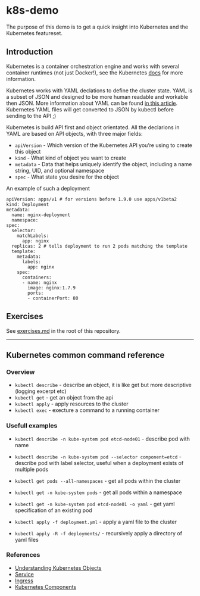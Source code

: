 # k8s-demo

The purpose of this demo is to get a quick insight into Kubernetes and the Kubernetes featureset.

## Introduction

Kubernetes is a container orchestration engine and works with several container runtimes (not just Docker!), see the Kubernetes [docs](https://kubernetes.io/docs/setup/production-environment/container-runtimes/) for more information.

Kubernetes works with YAML declations to define the cluster state. YAML is a subset of JSON and designed to be more human readable and workable then JSON. More information about YAML can be found [in this article](https://dev.to/paulasantamaria/introduction-to-yaml-125f). Kubernetes YAML files will get converted to JSON by kubectl before sending to the API ;)

Kubernetes is build API first and object orientated. All the declarions in YAML are based on API objects, with three major fields:

  * `apiVersion` - Which version of the Kubernetes API you’re using to create this object
  * `kind` - What kind of object you want to create
  * `metadata` - Data that helps uniquely identify the object, including a name string, UID, and optional namespace
  * `spec` - What state you desire for the object

An example of such a deployment

```
apiVersion: apps/v1 # for versions before 1.9.0 use apps/v1beta2
kind: Deployment
metadata:
  name: nginx-deployment
  namespace: 
spec:
  selector:
    matchLabels:
      app: nginx
  replicas: 2 # tells deployment to run 2 pods matching the template
  template:
    metadata:
      labels:
        app: nginx
    spec:
      containers:
      - name: nginx
        image: nginx:1.7.9
        ports:
        - containerPort: 80
```

## Exercises

See [exercises.md](exercises.md) in the root of this repository.

---

## Kubernetes common command reference

### Overview

* `kubectl describe` - describe an object, it is like get but more descriptive (logging excerpt etc)
* `kubectl get` - get an object from the api
* `kubectl apply` - apply resources to the cluster
* `kubectl exec` - execture a command to a running container

### Usefull examples

* `kubectl describe -n kube-system pod etcd-node01` - describe pod with name
* `kubectl describe -n kube-system pod --selector component=etcd` - describe pod with label selector, useful when a deployment exists of multiple pods

* `kubectl get pods --all-namespaces` - get all pods within the cluster
* `kubectl get -n kube-system pods` - get all pods within a namespace
* `kubectl get -n kube-system pod etcd-node01 -o yaml` - get yaml specification of an existing pod

* `kubectl apply -f deployment.yml` - apply a yaml file to the cluster
* `kubectl apply -R -f deployments/` - recursively apply a directory of yaml files

### References

* [Understanding Kubernetes Objects](https://kubernetes.io/docs/concepts/overview/working-with-objects/kubernetes-objects/)
* [Service](https://kubernetes.io/docs/concepts/services-networking/service/)
* [Ingress](https://kubernetes.io/docs/concepts/services-networking/ingress/)
* [Kubernetes Components](https://kubernetes.io/docs/concepts/overview/components/)

